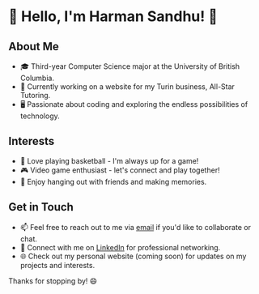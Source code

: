 # 👋 Hello, I'm Harman Sandhu! 🚀

## About Me
- 🎓 Third-year Computer Science major at the University of British Columbia.
- 💼 Currently working on a website for my Turin business, All-Star Tutoring.
- 🖥️ Passionate about coding and exploring the endless possibilities of technology.

## Interests
- 🏀 Love playing basketball - I'm always up for a game!
- 🎮 Video game enthusiast - let's connect and play together!
- 🙌 Enjoy hanging out with friends and making memories.

## Get in Touch
- 📫 Feel free to reach out to me via [email](mailto:your.email@example.com) if you'd like to collaborate or chat.
- 📱 Connect with me on [LinkedIn](https://www.linkedin.com/in/harman-sandhu) for professional networking.
- 🌐 Check out my personal website (coming soon) for updates on my projects and interests.

Thanks for stopping by! 😄
